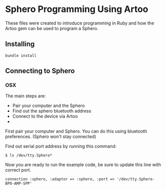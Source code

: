 # Sphero Programming Using Artoo

These files were created to introduce programming in Ruby and how the Artoo gem can be used to program a Sphero.

## Installing

    bundle install

## Connecting to Sphero

### OSX

The main steps are:

* Pair your computer and the Sphero
* Find out the sphero bluetooth address
* Connect to the device via Artoo
* 
First pair your computer and Sphero. You can do this using bluetooth preferences. (Sphero won't stay connected)

Find out serial port address by running this command:

    $ ls /dev/tty.Sphero*

Now you are ready to run the example code, be sure to update this line with correct port.

    connection :sphero, :adaptor => :sphero, :port => '/dev/tty.Sphero-BPO-AMP-SPP'


